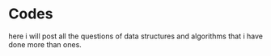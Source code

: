 # Codes 
here i will post all the questions of data structures and algorithms that i have done more than ones. 
